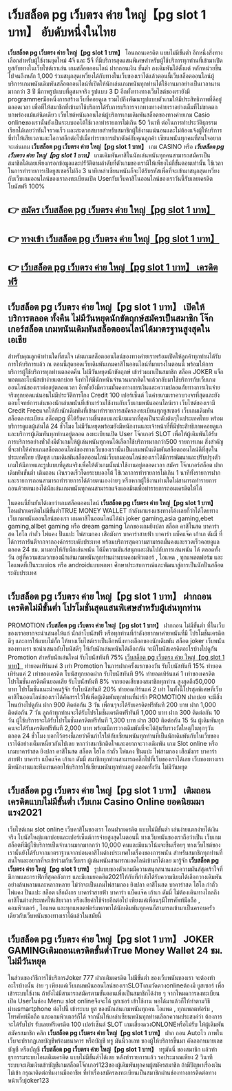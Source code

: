 # เว็บสล็อต pg เว็บตรง ค่าย ใหญ่【pg slot 1 บาท】  อับดับหนึ่งในไทย 

**เว็บสล็อต pg เว็บตรง ค่าย ใหญ่【pg slot 1 บาท】** โอนถอนเครดิต แบบไม่มีขั้นต่ำ  อีกหนึ่งสิ่งทางเลือกสำหรับผู้ใช้งานยุคใหม่ 4จี และ 5จี ที่มีบริการสุดแสนพิเศษสำหรับผู้ใช้บริการทุกท่านที่เข้ามาเปิดยูสกับทางในเว็บไซต์เราเล่น เกมสล็อตออนไลน์ ฝากถอนเงิน ขั้นต่ำ ลงเดิมพันได้ตั้งแต่ หลักหน่วยขึ้นไปจนถึงหลัก 1,000 ร่วมสนุกสุดเหวี่ยงได้กับทางในเว็บของเราได้แล้วตอนนี้เว็บสล็อตออนไลน์ผู้บริการเกมพนันเดิมพันสล็อตออนไลน์ที่เปิดให้นักเล่นเกมพนันทุกท่านได้ใช้งานมาอย่างเป็นเวลานานมากกว่า 3 ปี มีภาพรูปแบบที่ดูสมจจริง รูปแบบ 3 D
อีกทั้งทางทางเว็บไซต์ของเรายังมี programmerมือหนึ่งการสร้างเว็บที่คอยดูเล  รวมไปถึงพัฒนารูปแบบตัวเกมให้มีประสิทธิภาพที่ดีอยู่ตลอดเวลา เพื่อที่ให้สมาชิกที่เข้ามาใช้บริการได้รับการบริการจากทางทางค่ายเราอย่างเต็มที่ไม่ขาดตกบกพร่องแม้แต่นิดเดียว เว็บไซต์พนันออนไลน์ผู้บริการเกมเดิมพันสล็อตของทางค่ายเกม Casio onlineของเรานั้นยังเป็นระบบออโต้ใช้เวลาทำรายการไม่เกิน 50 วินาที ต่อในการทำประวัติธุกรรม เรียกได้เลยว่าทันใจรวดเร็ว และสะดวกสบายสำหรับสมาชิกผู้ใช้งานแน่นอนและไม่ต้องแจ้งผู้ให้บริการที่ทำให้เสียเวลาและโอกาสอีกต่อไปเมื่อทำรายการฝากตังค์กับคุณลูกค้า
เซียนพนันทุกคนที่สนใจอยากจะเล่นเกม **เว็บสล็อต pg เว็บตรง ค่าย ใหญ่【pg slot 1 บาท】** เกม CASINO  หรือ ***เว็บสล็อต pg เว็บตรง ค่าย ใหญ่【pg slot 1 บาท】*** เกมเดิมพันคาสิโนนักเล่นพนันทุกคนสามารถสมัครเป็นสมาชิกได้เลยเพียงกรอกข้อมูลและปรัวัติตามลำดับที่ตัวเกมของเรามีให้เพียงไม่กี่ขั้นตอนเท่านั้น ใช้เวลาในการทำรายการเปิดยูสเซอร์ไม่ถึง 3 นาทีเหล่าเซียนพนันก็จะได้รับรหัสเพื่อที่จะเข้ามาสนุกสุดเหวี่ยงกับเว็บเกมออนไลน์ของเราลงทะเบียนเปิด Userกับเว็บคาสิโนออนไลน์ของเราวันนี้รับเลยเครดิตโบนัสฟรี 100%

## 👉 [สมัคร เว็บสล็อต pg เว็บตรง ค่าย ใหญ่【pg slot 1 บาท】](https://archa888.com/)
## 👉 [ทางเข้า เว็บสล็อต pg เว็บตรง ค่าย ใหญ่【pg slot 1 บาท】](https://archa888.com/)
## 👉 [เว็บสล็อต pg เว็บตรง ค่าย ใหญ่【pg slot 1 บาท】 เครดิตฟรี](https://archa888.com/)

## เว็บสล็อต pg เว็บตรง ค่าย ใหญ่【pg slot 1 บาท】 เปิดให้บริการตลอด ทั้งคืน ไม่มีวันหยุดนักขัตฤกษ์สมัครเป็นสมาชิก โจ๊กเกอร์สล็อต เกมพนันเดิมพันสล็อตออนไลน์ได้มาตรฐานสูงสุดในเอเชีย

สำหรับคุณลูกค้าท่านใดที่สนใจ เล่นเกมสล็อตออนไลน์ของทางค่ายเราพร้อมเปิดให้ลูกค้าทุกท่านได้รับการให้บริการแล้ว ณ ตอนนี้สุดยอดเว็บเดิมพันเกมคาสิโนออนไลน์ที่มาแรงในตอนนี้ พร้อมให้การบริการผู้ใช้บริการทุกท่านตลอดคืน ไม่มีวันหยุดนักขัตฤกษ์ เข้าร่วมมาเป็นสมาชิก สล็อต JOKER แจ็กพอตและโบนัสเข้าง่ายแตกบ่อย จึงทำให้มีนักพนันจำนวนมากติดใจแล้วกลับมาใช้บริการกับเว็บเกมออนไลน์ของเราต่ออยู่ตลอดเวลา อีกทั้งยังมีความมั่นคงทางการเงินและความปลอดภัยทางการเงินจ่ายจริงทุกยอดแน่นอนไม่มีประวัติการโกง Credit 100 เปอร์เซ็นต์ ในค่ายเกมเราควบวงจรที่สุดและยังตอบโจทย์การเล่นของนักเล่นพนันที่เข้ามาร่วมใช้งานกับเว็บเกมพนันออนไลน์เรา
เว็บไซต์ของเรามี Credit Freeแจกให้กับนักเดิมพันที่เข้ามาทำรายการสมัครลงทะเบียนทุกยูสเซอร์ เว็บเกมเดิมพันสล็อตลงทะเบียน สล็อตpg ที่ได้รับความชื่นชอบและนิยมมากที่สุดเป็นระดับต้นๆในประเทศไทย พร้อมบริการดูแลผู้เล่นได้ 24 ชั่วโมง ไม่มีวันหยุดพร้อมยังมีพนักงานและเจ้าหน้าที่ที่มีประสิทธิภาพคอยดูแลและบริการผู้เดิมพันทุกท่านอยู่ตลอด ลงทะเบียนเปิด User โจ๊กเกอร์ SLOT เพื่อให้ผู้เดิมพันได้รับการบริการอย่างทั่วถึงมีตัวเกมให้ผู้เล่นพนันทุกคนได้เลือกใช้บริการมากกว่า500 รายการเกม
สิ่งสำคัญที่จะทำให้ค่ายเกมสล็อตออนไลน์ของทางเว็บของเรานั้นเป็นเกมพนันเดิมพันสล็อตออนไลน์ดีที่สุดในประเทศไทย เปิดยูส  เกมเดิมพันสล็อตออนไลน์เว็บเกมออนไลน์ของเราได้มีการพัฒนาและปรับปรุงตัวเกมให้มีภาพและรูปแบบที่ดูสมจริงเพื่อให้ตัวเกมนั้นน่าใช้งานอยู่ตลอดเวลา สมัคร โจ๊กเกอร์สล็อต ฝากเดิมพันขั้นต่ำ เติมถอน เงินรวดเร็วโดยระบบออโต้ ใช้เวลาการทำรายการไม่เกิน 1 นาทีทั้งรายการฝากและรายการถอนสามารถทำรายการได้ด้วยตนเองง่ายๆ หรือหากผู้ใช้งานท่านใดไม่สามารถทำรายการถอนด้วยตนเองได้นักเล่นเกมพนันทุกคนสามารถแจ้งแอดมินเพื่อทำรายการถอนเครดิตให้ได้

ในตอนนี้ยืนยันได้เลยว่าเกมสล็อตออนไลน์ **เว็บสล็อต pg เว็บตรง ค่าย ใหญ่【pg slot 1 บาท】** โอนฝากเครดิตไม่มีขั้นต่ำTRUE MONEY WALLET กำลังมาแรงแซงทางโค้งเลยก็ว่าได้โดยทางเว็บเกมพนันออนไลน์ของเรา เกมคาสิโนออนไลน์ได้นำ  joker gaming,asia gaming,ebet gaming,allbet gaming หรือ dream gaming โลกของเกมยิงปลา สล็อต คาสิโนสด บาคาร่าสด ไฮโล กำถั่ว ไพ่แคง ปั่นแปะ ไพ่สามกอง เสือมังกร บาคาร่าสายฟ้า บาคาร่า แบ็คแจ๊ค เก้าเก ดัมมี่ ที่ได้การการันตีจากจากองค์กรระบดับประเทศ พร้อมบริการสุดความสามารถมั่นคงและรวดเร็วคอยดูแล ตลอด 24 ชม. มามอบให้กับนักเล่นพนัน ได้มีความมันส์สนุกและมันไปกับการเล่นพนัน ได้ ตลอดทั้งวัน อยู่ที่ความสะดวกของนักเล่นเกมพนันทุกท่านผ่านบนคอมพิวเตอร์ , ไอแพด , ทุกแพลตฟอร์ม และไอแพดที่เป็นระบบios หรือ androidแบบพกพา ศึกษาประสบการณ์และพัฒนาสู่การเป็นนักปั่นสล็อตระดับประเทศ

## เว็บสล็อต pg เว็บตรง ค่าย ใหญ่【pg slot 1 บาท】 ฝากถอนเครดิตไม่มีขั้นต่ำ โปรโมชั่นสุดแสนพิเศษสำหรับผู้เล่นทุกท่าน

 PROMOTION  **เว็บสล็อต pg เว็บตรง ค่าย ใหญ่【pg slot 1 บาท】** ฝากถอน ไม่มีขั้นต่ำ ที่ในเว็บของเราอยากจะนำเสนอให้แก่  นักล่าโบนัสฟรี หรือทุกท่านที่กำลังอยากหาค่ายพนันที่มี โปรโมชั่นเครดิตดีๆ และการให้แบบไม่กั๊ก ให้ทางเว็บไซต์เราเป็นอีกหนึ่งทางเลือกของนักเดิมพัน สล็อต joker เว็บพนันของทางเรา ขอนำเสนอกับโบนัสดีๆ ให้กับนักเล่นพนันได้เลือกกัน จะมีโบนัสเครดิตอะไรบ้างไปดูกัน
 Promotion สำหรับนักเล่นใหม่ รับโบนัสทันที 75% [เว็บสล็อต pg เว็บตรง ค่าย ใหญ่【pg slot 1 บาท】](https://archa888.com/) ทำยอดเทิร์นแค่ 3 เท่า
 Promotion ในการฝากครั้งแรกของวัน รับโบนัสทันที 15% ทำยอดเทิร์นแค่ 2 เท่าของเครดิต
โบนัสทุกยอดฝาก รับโบนัสทันที 9% ทำยอดเทิร์นแค่ 1 เท่าของเครดิต
โปรโมชั่นเครดิตคืนยอดเสีย รับโบนัสทันที 8% จากยอดเสียของสมาชิกทุกท่าน สูงสุดถึง50,000 บาท
โปรโมชั่นแนะนำคนรู้จัก รับโบนัสทันที 20% ทำยอดเทิร์นแค่ 2 เท่า
ในทั้งนี้โปรสุดพิเศษที่เว็บคาสิโนออนไลน์ของเราได้คัดสรรไว้ให้เพื่อผู้เดิมพันทุกท่านที่น่ารัก  PROMOTION ฝากบ่อย จะมีสิ่งไหนบ้างไปดูกัน
ฝาก 900 ติดต่อกัน 3 วัน เพื่อนๆจะได้รับเครดิตฟรีทันที 200 บาท
ฝาก 1,000 ติดต่อกัน 7 วัน ลูกค้าทุกท่านจะได้รับโปรโมชั่นเครดิตฟรีทันที 1,000 บาท
ฝาก 300 ติดต่อกัน 10 วัน ผู้ใช้บริการจะได้รับโปรโมชั่นเครดิตฟรีทันที 1,300 บาท
ฝาก 300 ติดต่อกัน 15 วัน ผู้เดิมพันทุกคนจะได้รับเครดิตฟรีทันที 2,000 บาท
พร้อมมีการวางเดิมพันที่จะได้ลุ้นรับรางวัลใหญ่ในทุกๆวัน ตลอด 24 ชั่วโมง บอกไว้ตรงนี้เลยว่าคืนกำไรให้กับเซียนพนันทุกท่านที่เป็นนักเดิมพันกับในเว็บของเราได้อย่างเต็มเหนี่ยวกันไปเลย หากว่าสมาชิกติดใจและอยากจะวางเดิมพัน เกม Slot online หรือเกมบาคาร่าสด ยิงปลา คาสิโนสด สล็อต ไฮโล กำถั่ว ไพ่แคง ปั่นแปะ ไพ่สามกอง เสือมังกร บาคาร่าสายฟ้า บาคาร่า แบ็คแจ๊ค เก้าเก ดัมมี่ สมาชิกทุกท่านสามารถคลิ๊กไปที่เว็บของเราได้เลย เว็บของทางเรามีพนักงานและทีมงานคอยให้บริการให้เซียนพนันทุกท่านอยู่ ตลอดทั้งวัน ไม่มีวันหยุด

## เว็บสล็อต pg เว็บตรง ค่าย ใหญ่【pg slot 1 บาท】 เติมถอน เครดิตแบบไม่มีขั้นต่ำ  เว็บเกม  Casino Online ยอดนิยมมาแรง2021

เว็บไซต์เกม slot online เว็บคาสิโนของเรา โอนฝากเครดิต แบบไม่มีขั้นต่ำ เล่นง่ายแตกง่ายได้เงินจริง โบนัสใหญ่แตกบ่อยและเปอร์เซ็นต์การจ่ายสูงสุดในตอนนี้ ทางเว็บพนันของเราถือว่าเป็น เว็บเกมสล็อตที่มีผู้ใช้บริการเป็นจำนวนมากมากกว่า 10,000 คนและมีแนวโน้มจะขึ้นเรื่อยๆ ทางเว็บไซต์ของเรานั้นยังได้รับจากมาตราฐานจากบ่อนคาสิโนต่างประเทศในเรื่องของการพนัน สำหรับสมาชิกทุกท่านที่สนใจและอยากที่จะเข้าร่วมกับเว็บเรา ผู้เล่นพนันสามารถแอดไลน์เข้ามาได้เลย
	มารู้จัก **เว็บสล็อต pg เว็บตรง ค่าย ใหญ่【pg slot 1 บาท】** รูปแบบของตัวเกมมีความสนุกสนานและความมันส์สุดเร้าใจที่มีภาพและกราฟิกที่สุดอลังการ และมีเกมยอดฮิต2021ให้กับที่กำลังได้รับความนิยมได้เลือกวางเดิมพันอย่างล้นหลามและหลากหลาย  ไม่ว่าจะเป็นเกมไพ่สามกอง  ยิงปลา คาสิโนสด บาคาร่าสด ไฮโล กำถั่ว ไพ่แคง ปั่นแปะ สล็อต เสือมังกร บาคาร่าสายฟ้า บาคาร่า แบ็คแจ๊ค เก้าเก ดัมมี่ ไม่ต้องเดินทางไกลถึงคาสิโนต่างประเทศให้เสียเวลา หรือเสียค่าใช้จ่ายอีกต่อไป เพียงแค่เพื่อนๆมีโทรศัพท์มือถือ , คอมพิวเตอร์ , ไอแพด และทุกแพลตฟอร์มพกพาได้นักเดิมพันทุกคนก็สามารถเข้ามาเป็นครอบครัวเดียวกับเว็บพนันของทางเราได้แล้วในสมัยนี้

## เว็บสล็อต pg เว็บตรง ค่าย ใหญ่【pg slot 1 บาท】 JOKER GAMINGเติมถอนเครดิตขั้นต่ำTrue Money Wallet 24 ชม. ไม่มีวันหยุด

ในส่วนของวิธีการใช้บริการJoker 777 ฝากเติมเครดิต ไม่มีขั้นต่ำ ของเว็บพนันของเรา จะต้องทำอะไรบ้างนั้น ง่าย ๆ เพียงแค่เว็บเกมพนันออนไลน์ของเราSLOTเกมวัดดวงonlineต้องมี ยูสเซอร์ เพื่อเข้าระบบใช้งาน ถ้ายังไม่มีสามารถสมัครตามขั้นตอนเพื่อเป็นสมาชิกได้ง่าย ๆ จากโหมดการลงทะเบียนเปิด Userในช่อง Menu slot onlineจึงจะได้ ยูสเซอร์ เข้าใช้งาน พอได้มาแล้วก็ให้ทำตามวิธีผ่านsmartphone ต่อไปนี้
เข้าระบบ ยูส  ของนักเล่นเกมพนันทุกคน ไอแพด , ทุกแพลตฟอร์ม , โทรศัพท์มือถือ และคอมพิวเตอร์ก็ได้
จากนั้นให้เหล่าเซียนพนันทุกท่านเลือกความประสงค์ว่า ต้องการจะได้รับโปร รับเลยฟรีเครดิต 100 เปอร์เซ็นต์  SLOT เกมเสี่ยงดวงONLONEหรือไม่รับ
ให้ผู้เดิมพันสมัครสมาชิก คลิก **เว็บสล็อต pg เว็บตรง ค่าย ใหญ่【pg slot 1 บาท】** ฝาก ถอน Autoไว ภาพในเว็บจะปรากฏเลขบัญชีพร้อมธนาคาร หรือบัญชี ทรู มันนี่วอเลท ของผู้ให้บริการขึ้นมา
คัดลอกหมายเลขบัญชี หรือบัญชี **เว็บสล็อต pg เว็บตรง ค่าย ใหญ่【pg slot 1 บาท】** ทรูมันนี่ ของสมาชิก แล้วทำธุรกรรมระบบโอนเติมเครดิต แบบไม่มีขั้นต่ำได้เลย
หลังทำรายการแล้ว รอประมาณเพียง 2 วินาที ระบบจะเติมเงินเข้าบัญชีเกมสล็อตโจ๊กเกอร์123ของผู้เดิมพันทุกคนผู้สมัครสมาชิก
ถ้ามีปัญหาเรื่องเงินไม่เข้า กรุณาติดต่อทีมงานมืออาชีพ ที่ทำเรื่องสมัครลงทะเบียนเป็นสมาชิกผ่านช่องทางการติดต่อทางหน้าเว็บjoker123


